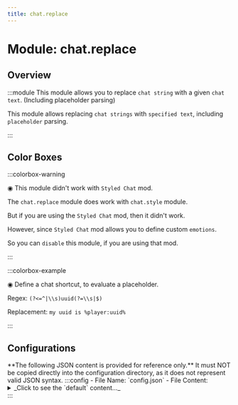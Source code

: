 ```yaml
---
title: chat.replace
---
```



# Module: chat.replace

## Overview
:::module
  This module allows you to replace `chat string` with a given `chat text`. (Including placeholder parsing)
  
  This module allows replacing `chat strings` with `specified text`, including `placeholder` parsing.


:::
## Color Boxes

:::colorbox-warning

  ◉ This module didn't work with `Styled Chat` mod.
  
  The `chat.replace` module does work with `chat.style` module.
  
  But if you are using the `Styled Chat` mod, then it didn't work.
  
  However, since `Styled Chat` mod allows you to define custom `emotions`.
  
  So you can `disable` this module, if you are using that mod.


:::

:::colorbox-example

  ◉ Define a chat shortcut, to evaluate a placeholder.
  
  Regex: `(?<=^|\\s)uuid(?=\\s|$)`
  
  Replacement: `my uuid is %player:uuid%`


:::

## Configurations
<Admonition type="warning" icon="" title="">
**The following JSON content is provided for reference only.**
It must NOT be copied directly into the configuration directory, as it does not represent valid JSON syntax.
</Admonition>
:::config
- File Name: `config.json`
- File Content: 
<details>

<summary>_Click to see the `default` content..._</summary>

```json showLineNumbers title="config/fuji/modules/chat/replace/config.json"
{
  /* Define `regex` expression, to replace `chat string`. */
  "replace": {
    "rules": [
      {
        "regex": "(?<=^|\\s)item(?=\\s|$)",
        "replacement": "%fuji:item%"
      },
      {
        "regex": "(?<=^|\\s)inv(?=\\s|$)",
        "replacement": "%fuji:inv%"
      },
      {
        "regex": "(?<=^|\\s)ender(?=\\s|$)",
        "replacement": "%fuji:ender%"
      },
      {
        "regex": "(?<=^|\\s)pos(?=\\s|$)",
        "replacement": "%fuji:pos%"
      },
      {
        "regex": "(?<=^|\\s)uuid(?=\\s|$)",
        "replacement": "<green>My uuid is %player:uuid%</green>"
      }
    ]
  }
}
```
</details>
:::
